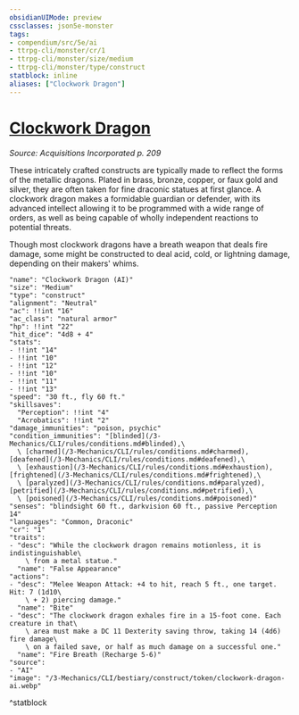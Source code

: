```yaml
---
obsidianUIMode: preview
cssclasses: json5e-monster
tags:
- compendium/src/5e/ai
- ttrpg-cli/monster/cr/1
- ttrpg-cli/monster/size/medium
- ttrpg-cli/monster/type/construct
statblock: inline
aliases: ["Clockwork Dragon"]
---
```

# [Clockwork Dragon](3-Mechanics\CLI\bestiary\construct/clockwork-dragon-ai.md)
*Source: Acquisitions Incorporated p. 209*  

These intricately crafted constructs are typically made to reflect the forms of the metallic dragons. Plated in brass, bronze, copper, or faux gold and silver, they are often taken for fine draconic statues at first glance. A clockwork dragon makes a formidable guardian or defender, with its advanced intellect allowing it to be programmed with a wide range of orders, as well as being capable of wholly independent reactions to potential threats.

Though most clockwork dragons have a breath weapon that deals fire damage, some might be constructed to deal acid, cold, or lightning damage, depending on their makers' whims.

```statblock
"name": "Clockwork Dragon (AI)"
"size": "Medium"
"type": "construct"
"alignment": "Neutral"
"ac": !!int "16"
"ac_class": "natural armor"
"hp": !!int "22"
"hit_dice": "4d8 + 4"
"stats":
- !!int "14"
- !!int "10"
- !!int "12"
- !!int "10"
- !!int "11"
- !!int "13"
"speed": "30 ft., fly 60 ft."
"skillsaves":
  "Perception": !!int "4"
  "Acrobatics": !!int "2"
"damage_immunities": "poison, psychic"
"condition_immunities": "[blinded](/3-Mechanics/CLI/rules/conditions.md#blinded),\
  \ [charmed](/3-Mechanics/CLI/rules/conditions.md#charmed), [deafened](/3-Mechanics/CLI/rules/conditions.md#deafened),\
  \ [exhaustion](/3-Mechanics/CLI/rules/conditions.md#exhaustion), [frightened](/3-Mechanics/CLI/rules/conditions.md#frightened),\
  \ [paralyzed](/3-Mechanics/CLI/rules/conditions.md#paralyzed), [petrified](/3-Mechanics/CLI/rules/conditions.md#petrified),\
  \ [poisoned](/3-Mechanics/CLI/rules/conditions.md#poisoned)"
"senses": "blindsight 60 ft., darkvision 60 ft., passive Perception 14"
"languages": "Common, Draconic"
"cr": "1"
"traits":
- "desc": "While the clockwork dragon remains motionless, it is indistinguishable\
    \ from a metal statue."
  "name": "False Appearance"
"actions":
- "desc": "Melee Weapon Attack: +4 to hit, reach 5 ft., one target. Hit: 7 (1d10\
    \ + 2) piercing damage."
  "name": "Bite"
- "desc": "The clockwork dragon exhales fire in a 15-foot cone. Each creature in that\
    \ area must make a DC 11 Dexterity saving throw, taking 14 (4d6) fire damage\
    \ on a failed save, or half as much damage on a successful one."
  "name": "Fire Breath (Recharge 5-6)"
"source":
- "AI"
"image": "/3-Mechanics/CLI/bestiary/construct/token/clockwork-dragon-ai.webp"
```
^statblock